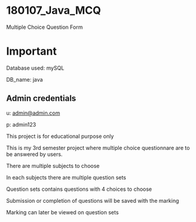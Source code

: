 # 180107_Java_MCQ
Multiple Choice Question Form

# Important
Database used: mySQL

DB_name: java

## Admin credentials
u: admin@admin.com

p: admin123


This project is for educational purpose only

This is my 3rd semester project where multiple choice questionnare are to be answered by users.

There are multiple subjects to choose

In each subjects there are multiple question sets

Question sets contains questions with 4 choices to choose

Submission or completion of questions will be saved with the marking

Marking can later be viewed on question sets
#
